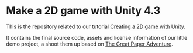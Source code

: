 Make a 2D game with Unity 4.3
=============================

This is the repository related to our tutorial [Creating a 2D game with Unity](https://github.com/solarsailer/tutorial-2d-game-unity).

It contains the final source code, assets and license information of our little demo project, a shoot them up based on [The Great Paper Adventure](http://www.thegreatpaperadventure.com).

